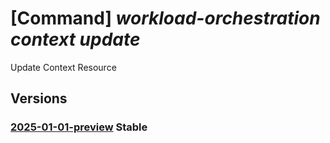 # [Command] _workload-orchestration context update_

Update Context Resource

## Versions

### [2025-01-01-preview](/Resources/mgmt-plane/L3N1YnNjcmlwdGlvbnMve30vcmVzb3VyY2Vncm91cHMve30vcHJvdmlkZXJzL21pY3Jvc29mdC5lZGdlL2NvbnRleHRzL3t9/2025-01-01-preview.xml) **Stable**

<!-- mgmt-plane /subscriptions/{}/resourcegroups/{}/providers/microsoft.edge/contexts/{} 2025-01-01-preview -->
